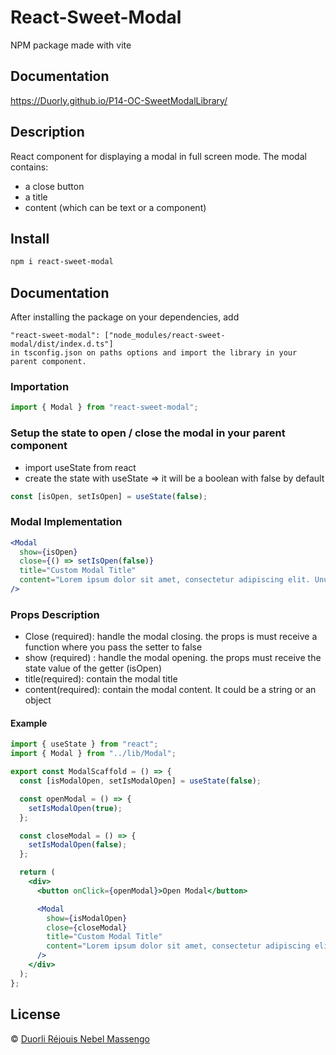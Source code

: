 # React-Sweet-Modal

NPM package made with vite

## Documentation
https://Duorly.github.io/P14-OC-SweetModalLibrary/

## Description

React component for displaying a modal in full screen mode.
The modal contains:

- a close button
- a title
- content (which can be text or a component)

## Install

```bash
npm i react-sweet-modal
```

## Documentation

After installing the package on your dependencies, add

```
"react-sweet-modal": ["node_modules/react-sweet-modal/dist/index.d.ts"]
in tsconfig.json on paths options and import the library in your parent component.
```

### Importation

```jsx
import { Modal } from "react-sweet-modal";
```

### Setup the state to open / close the modal in your parent component

- import useState from react
- create the state with useState => it will be a boolean with false by default

```jsx
const [isOpen, setIsOpen] = useState(false);
```

### Modal Implementation

```jsx
<Modal
  show={isOpen}
  close={() => setIsOpen(false)}
  title="Custom Modal Title"
  content="Lorem ipsum dolor sit amet, consectetur adipiscing elit. Unum nescio,."
/>
```

### Props Description

- Close (required): handle the modal closing. the props is must receive a function where you pass the setter to false
- show (required) : handle the modal opening. the props must receive the state value of the getter (isOpen)
- title(required): contain the modal title
- content(required): contain the modal content. It could be a string or an object

#### Example

```jsx
import { useState } from "react";
import { Modal } from "../lib/Modal";

export const ModalScaffold = () => {
  const [isModalOpen, setIsModalOpen] = useState(false);

  const openModal = () => {
    setIsModalOpen(true);
  };

  const closeModal = () => {
    setIsModalOpen(false);
  };

  return (
    <div>
      <button onClick={openModal}>Open Modal</button>

      <Modal
        show={isModalOpen}
        close={closeModal}
        title="Custom Modal Title"
        content="Lorem ipsum dolor sit amet, consectetur adipiscing elit. Unum nescio,."
      />
    </div>
  );
};
```

## License

© [Duorli Réjouis Nebel Massengo](https://github.com/Duorly)
